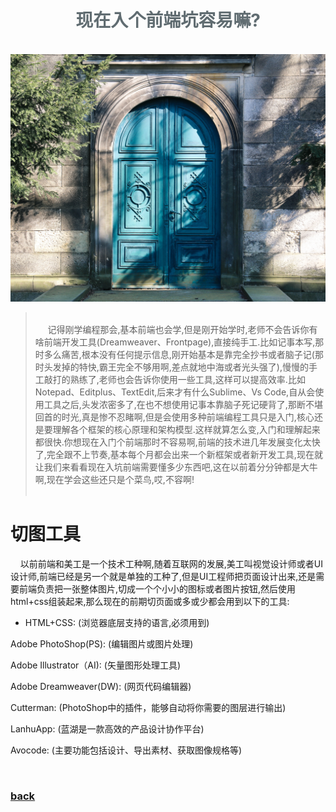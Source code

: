 <script>
var pageHeader=document.getElementsByClassName("page-header")[0].innerHTML;
 pageHeader="<center><img style='border-radius: 50% !important;' src='https://avatars.githubusercontent.com/u/88264073?s=400&amp;u=63e618520a5b6aa87636714e69f8228374c4e9b1&amp;v=4' width='200' height='200' alt='@anigkus' title='Github of Anigkus' ></center>"+pageHeader;
document.getElementsByClassName("page-header")[0].innerHTML=pageHeader;
</script>

<h1 style="color:#606c71;text-align:center;" >现在入个前端坑容易嘛?</h1><br/>

[<h1 style="color:#606c71;text-align:center;" >Is it easy to enter a front-end pit now?</h1><br/>]:#

<!--文章模版标题 -->
<center>
<img src="../assets/images/is-it-easy-to-enter-a-front-end-pit-now/figure-1.jpg" alt="Is it easy to enter a front-end pit now?" title="Github of Anigkus" >
</center>

[<center>]:#
[<img src="assets/images/is-it-easy-to-enter-a-front-end-pit-now/figure-1.jpg" alt="Is it easy to enter a front-end pit now" title="Github of Anigkus" >]:#
[</center>]:#

> <br/>&nbsp;&nbsp;&nbsp;&nbsp; 记得刚学编程那会,基本前端也会学,但是刚开始学时,老师不会告诉你有啥前端开发工具(Dreamweaver、Frontpage),直接纯手工.比如记事本写,那时多么痛苦,根本没有任何提示信息,刚开始基本是靠完全抄书或者脑子记(那时头发掉的特快,霸王完全不够用啊,差点就地中海或者光头强了),慢慢的手工敲打的熟练了,老师也会告诉你使用一些工具,这样可以提高效率.比如Notepad、Editplus、TextEdit,后来才有什么Sublime、Vs Code,自从会使用工具之后,头发浓密多了,在也不想使用记事本靠脑子死记硬背了,那断不堪回首的时光,真是惨不忍睹啊,但是会使用多种前端编程工具只是入门,核心还是要理解各个框架的核心原理和架构模型.这样就算怎么变,入门和理解起来都很快.你想现在入门个前端那时不容易啊,前端的技术进几年发展变化太快了,完全跟不上节奏,基本每个月都会出来一个新框架或者新开发工具,现在就让我们来看看现在入坑前端需要懂多少东西吧,这在以前着分分钟都是大牛啊,现在学会这些还只是个菜鸟,哎,不容啊!<br/>
> <br/>

[> <br/>&nbsp;&nbsp;&nbsp;&nbsp; Some general notes on article.<br/>]:#
[> <br/>]:#

# 切图工具
&nbsp;&nbsp;&nbsp;&nbsp;以前前端和美工是一个技术工种啊,随着互联网的发展,美工叫视觉设计师或者UI设计师,前端已经是另一个就是单独的工种了,但是UI工程师把页面设计出来,还是需要前端负责把一张整体图片,切成一个个小小的图标或者图片按钮,然后使用html+css组装起来,那么现在的前期切页面或多或少都会用到以下的工具:

* HTML+CSS:    (浏览器底层支持的语言,必须用到)

Adobe PhotoShop(PS):    (编辑图片或图片处理)

Adobe Illustrator（AI):     (矢量图形处理工具)

Adobe Dreamweaver(DW):    (网页代码编辑器)

Cutterman:    (PhotoShop中的插件，能够自动将你需要的图层进行输出)

LanhuApp: (蓝湖是一款高效的产品设计协作平台)

Avocode:    (主要功能包括设计、导出素材、获取图像规格等)

<br>

### [back](./)
